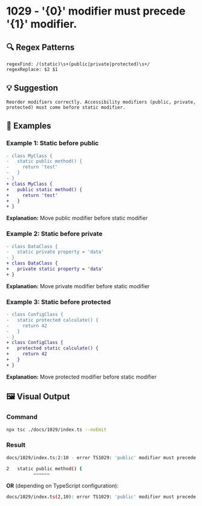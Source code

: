 # 1029 - '{0}' modifier must precede '{1}' modifier.

## 🔍 Regex Patterns
```regex
regexFind: /(static)\s+(public|private|protected)\s+/
regexReplace: $2 $1 
```

## 💡 Suggestion
```text
Reorder modifiers correctly. Accessibility modifiers (public, private, protected) must come before static modifier.
```

## 📝 Examples

### Example 1: Static before public
```diff
- class MyClass {
-   static public method() {
-     return 'test'
-   }
- }
+ class MyClass {
+   public static method() {
+     return 'test'
+   }
+ }
```

**Explanation:** Move public modifier before static modifier

### Example 2: Static before private
```diff
- class DataClass {
-   static private property = 'data'
- }
+ class DataClass {
+   private static property = 'data'
+ }
```

**Explanation:** Move private modifier before static modifier

### Example 3: Static before protected
```diff
- class ConfigClass {
-   static protected calculate() {
-     return 42
-   }
- }
+ class ConfigClass {
+   protected static calculate() {
+     return 42
+   }
+ }
```

**Explanation:** Move protected modifier before static modifier

## 🖼️ Visual Output
### Command
```bash
npx tsc ./docs/1029/index.ts --noEmit
```

### Result
```bash
docs/1029/index.ts:2:10 - error TS1029: 'public' modifier must precede 'static' modifier.

2   static public method() {
          ~~~~~~
```

**OR** (depending on TypeScript configuration):

```bash
docs/1029/index.ts(2,10): error TS1029: 'public' modifier must precede 'static' modifier.
```
